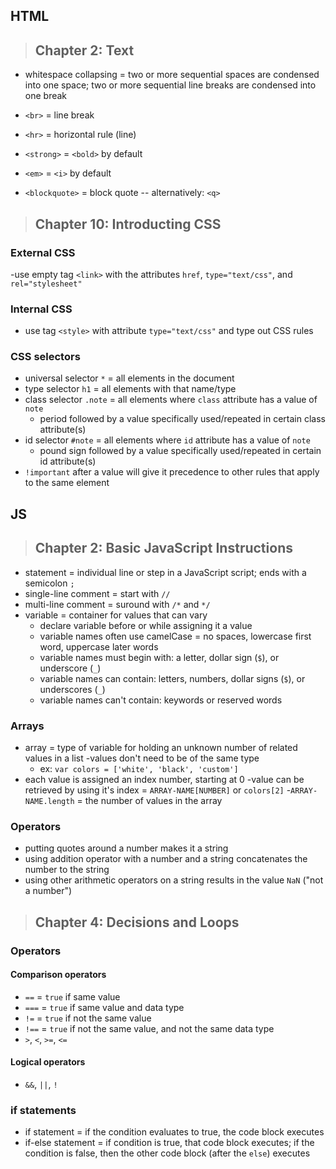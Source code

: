 ## HTML
> ## Chapter 2: Text

- whitespace collapsing = two or more sequential spaces are condensed into one space; two or more sequential line breaks are condensed into one break

- `<br>` = line break
- `<hr>` = horizontal rule (line)

- `<strong>` = `<bold>` by default
- `<em>` = `<i>` by default
- `<blockquote>` = block quote -- alternatively: `<q>`

> ## Chapter 10: Introducting CSS

### External CSS
-use empty tag `<link>` with the attributes `href`, `type="text/css"`, and `rel="stylesheet"`

### Internal CSS
- use tag `<style>` with attribute `type="text/css"` and type out CSS rules

### CSS selectors

- universal selector `*` = all elements in the document
- type selector `h1` = all elements with that name/type
- class selector `.note` = all elements where `class` attribute has a value of `note`
  - period followed by a value specifically used/repeated in certain class attribute(s)
- id selector `#note` = all elements where `id` attribute has a value of `note`
  - pound sign followed by a value specifically used/repeated in certain id attribute(s)
- `!important` after a value will give it precedence to other rules that apply to the same element

## JS
> ## Chapter 2: Basic JavaScript Instructions

- statement = individual line or step in a JavaScript script; ends with a semicolon `;`
- single-line comment = start with `//`
- multi-line comment = suround with `/*` and `*/`
- variable = container for values that can vary
  - declare variable before or while assigning it a value
  - variable names often use camelCase = no spaces, lowercase first word, uppercase later words
  - variable names must begin with: a letter, dollar sign (`$`), or underscore (`_`)
  - variable names can contain: letters, numbers, dollar signs (`$`), or underscores (`_`)
  - variable names can't contain: keywords or reserved words

### Arrays

- array = type of variable for holding an unknown number of related values in a list
  -values don't need to be of the same type
  - ex: `var colors = ['white', 'black', 'custom']`
- each value is assigned an index number, starting at 0
  -value can be retrieved by using it's index = `ARRAY-NAME[NUMBER]` or `colors[2]`
  -`ARRAY-NAME.length` = the number of values in the array

### Operators

- putting quotes around a number makes it a string
- using addition operator with a number and a string concatenates the number to the string
- using other arithmetic operators on a string results in the value `NaN` ("not a number")

> ## Chapter 4: Decisions and Loops

### Operators

#### Comparison operators
- `==` = `true` if same value
- `===` = `true` if same value and data type
- `!=` = `true` if not the same value
- `!==` = `true` if not the same value, and not the same data type
- `>`, `<`, `>=`, `<=`

#### Logical operators
- `&&`, `||`, `!`

### if statements

- if statement = if the condition evaluates to true, the code block executes
- if-else statement = if condition is true, that code block executes; if the condition is false, then the other code block (after the `else`) executes
  